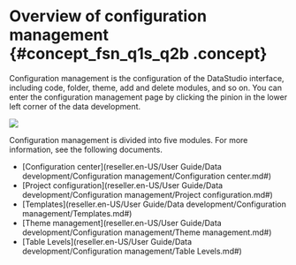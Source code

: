 # Overview of configuration management  {#concept_fsn_q1s_q2b .concept}

Configuration management is the configuration of the DataStudio interface, including code, folder, theme, add and delete modules, and so on. You can enter the configuration management page by clicking the pinion in the lower left corner of the data development.

![](http://static-aliyun-doc.oss-cn-hangzhou.aliyuncs.com/assets/img/16338/15414952228271_en-US.png)

Configuration management is divided into five modules. For more information, see the following documents.

-   [Configuration center](reseller.en-US/User Guide/Data development/Configuration management/Configuration center.md#)
-   [Project configuration](reseller.en-US/User Guide/Data development/Configuration management/Project configuration.md#)
-   [Templates](reseller.en-US/User Guide/Data development/Configuration management/Templates.md#)
-   [Theme management](reseller.en-US/User Guide/Data development/Configuration management/Theme management.md#)
-   [Table Levels](reseller.en-US/User Guide/Data development/Configuration management/Table Levels.md#)

